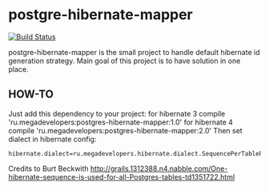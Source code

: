 postgre-hibernate-mapper
===
[![Build Status](https://drone.io/github.com/allnightlong/postgres-hibernate-mapper/status.png)](https://drone.io/github.com/allnightlong/postgres-hibernate-mapper/latest)

postgre-hibernate-mapper is the small project to handle default hibernate id generation strategy.
Main goal of this project is to have solution in one place.

HOW-TO
---
Just add this dependency to your project:
for hibernate 3
	compile 'ru.megadevelopers:postgres-hibernate-mapper:1.0'
for hibernate 4
	compile 'ru.megadevelopers:postgres-hibernate-mapper:2.0'
Then set dialect in hibernate config:

	hibernate.dialect=ru.megadevelopers.hibernate.dialect.SequencePerTablePostgresDialect

Credits to Burt Beckwith <http://grails.1312388.n4.nabble.com/One-hibernate-sequence-is-used-for-all-Postgres-tables-td1351722.html>